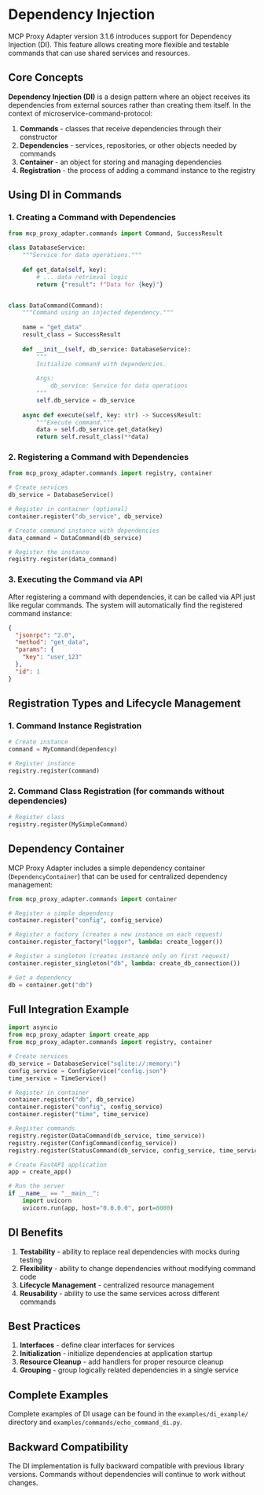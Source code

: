 # Dependency Injection

MCP Proxy Adapter version 3.1.6 introduces support for Dependency Injection (DI).
This feature allows creating more flexible and testable commands that can
use shared services and resources.

## Core Concepts

**Dependency Injection (DI)** is a design pattern where an object receives its
dependencies from external sources rather than creating them itself. In the context of microservice-command-protocol:

1. **Commands** - classes that receive dependencies through their constructor
2. **Dependencies** - services, repositories, or other objects needed by commands
3. **Container** - an object for storing and managing dependencies
4. **Registration** - the process of adding a command instance to the registry

## Using DI in Commands

### 1. Creating a Command with Dependencies

```python
from mcp_proxy_adapter.commands import Command, SuccessResult

class DatabaseService:
    """Service for data operations."""
    
    def get_data(self, key):
        # ... data retrieval logic
        return {"result": f"Data for {key}"}


class DataCommand(Command):
    """Command using an injected dependency."""
    
    name = "get_data"
    result_class = SuccessResult
    
    def __init__(self, db_service: DatabaseService):
        """
        Initialize command with dependencies.
        
        Args:
            db_service: Service for data operations
        """
        self.db_service = db_service
    
    async def execute(self, key: str) -> SuccessResult:
        """Execute command."""
        data = self.db_service.get_data(key)
        return self.result_class(**data)
```

### 2. Registering a Command with Dependencies

```python
from mcp_proxy_adapter.commands import registry, container

# Create services
db_service = DatabaseService()

# Register in container (optional)
container.register("db_service", db_service)

# Create command instance with dependencies
data_command = DataCommand(db_service)

# Register the instance
registry.register(data_command)
```

### 3. Executing the Command via API

After registering a command with dependencies, it can be called via API just like regular commands. The system will automatically find the registered command instance:

```json
{
  "jsonrpc": "2.0",
  "method": "get_data",
  "params": {
    "key": "user_123"
  },
  "id": 1
}
```

## Registration Types and Lifecycle Management

### 1. Command Instance Registration

```python
# Create instance
command = MyCommand(dependency)

# Register instance
registry.register(command)
```

### 2. Command Class Registration (for commands without dependencies)

```python
# Register class
registry.register(MySimpleCommand)
```

## Dependency Container

MCP Proxy Adapter includes a simple dependency container (`DependencyContainer`) that can be used for centralized dependency management:

```python
from mcp_proxy_adapter.commands import container

# Register a simple dependency
container.register("config", config_service)

# Register a factory (creates a new instance on each request)
container.register_factory("logger", lambda: create_logger())

# Register a singleton (creates instance only on first request)
container.register_singleton("db", lambda: create_db_connection())

# Get a dependency
db = container.get("db")
```

## Full Integration Example

```python
import asyncio
from mcp_proxy_adapter import create_app
from mcp_proxy_adapter.commands import registry, container

# Create services
db_service = DatabaseService("sqlite://:memory:")
config_service = ConfigService("config.json")
time_service = TimeService()

# Register in container
container.register("db", db_service)
container.register("config", config_service)
container.register("time", time_service)

# Register commands
registry.register(DataCommand(db_service, time_service))
registry.register(ConfigCommand(config_service))
registry.register(StatusCommand(db_service, config_service, time_service))

# Create FastAPI application
app = create_app()

# Run the server
if __name__ == "__main__":
    import uvicorn
    uvicorn.run(app, host="0.0.0.0", port=8000)
```

## DI Benefits

1. **Testability** - ability to replace real dependencies with mocks during testing
2. **Flexibility** - ability to change dependencies without modifying command code
3. **Lifecycle Management** - centralized resource management
4. **Reusability** - ability to use the same services across different commands

## Best Practices

1. **Interfaces** - define clear interfaces for services
2. **Initialization** - initialize dependencies at application startup
3. **Resource Cleanup** - add handlers for proper resource cleanup
4. **Grouping** - group logically related dependencies in a single service

## Complete Examples

Complete examples of DI usage can be found in the `examples/di_example/` directory and `examples/commands/echo_command_di.py`.

## Backward Compatibility

The DI implementation is fully backward compatible with previous library versions. Commands without dependencies will continue to work without changes. 
